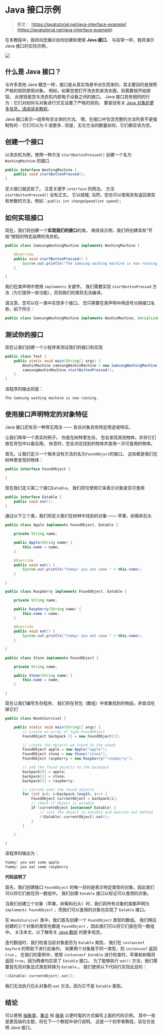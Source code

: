 # Java 接口示例

> 原文： [https://javatutorial.net/java-interface-example](https://javatutorial.net/java-interface-example)

在本教程中，我将向您展示如何创建和使用 **Java 接口**。 与往常一样，我将演示 Java 接口的实际示例。

![](img/bd9a26ffe0204dc0807b7a7d3d1f5e3f.jpg)

## 什么是 Java 接口？

与许多其他 Java 概念一样，接口是从真实场景中派生而来的，其主要目的是按照严格的规则使用对象。 例如，如果您想打开洗衣机来洗衣服，则需要按开始按钮。 此按钮是您与洗衣机内部电子设备之间的接口。 Java 接口具有相同的行为：它们对如何与对象进行交互设置了严格的规则。 要查找有关 [Java 对象的更多信息，请阅读本教程](https://javatutorial.net/java-objects-and-classes-tutorial)。

Java 接口表示一组带有空主体的方法。 嗯，在接口中包含完整的方法列表不是强制性的 - 它们可以为 0 或更多…但是，无论方法的数量如何，它们都应该为空。

## 创建一个接口

以洗衣机为例，使用一种方法 `startButtonPressed()` 创建一个名为 `WashingMachine` 的接口

```java
public interface WashingMachine {
	public void startButtonPressed();
}
```

定义接口就这些了。 注意关键字 `interface` 的用法。 方法 `startButtonPressed()` 没有正文。 它以结尾; 当然，您也可以使用具有返回类型和参数的方法，例如：`public int changeSpeed(int speed);`

## 如何实现接口

现在，我们将创建一个**实现我们的接口**的类。 继续该示例，我们将创建具有“开始”按钮的特定品牌的洗衣机。

```java
public class SamsungWashingMachine implements WashingMachine {

	@Override
	public void startButtonPressed() {
		System.out.println("The Samsung washing machine is now running.");
	}

}
```

我们在类声明中使用 `implements` 关键字。 我们需要实现 `startButtonPressed` 方法（为它提供一些功能），否则我们的类将无法编译。

请注意，您可以在一类中实现多个接口。 您只需要在类声明中用逗号分隔接口名称，如下所示：

```java
public class SamsungWashingMachine implements WashinMachine, Serializable, Comparable<WashinMachine> { ... }
```

## 测试你的接口

现在让我们创建一个小程序来测试我们的接口和实现

```java
public class Test {
	public static void main(String[] args) {
		WashinMachine samsungWashinMachine = new SamsungWashingMachine();
		samsungWashinMachine.startButtonPressed();
	}
}
```

该程序的输出将是：

```java
The Samsung washing machine is now running.
```

## 使用接口声明特定的对象特征

Java 接口还有另一种常见用法 —— 告诉对象具有特定用途或特征。

让我们再举一个真实的例子。 你是在树林里生存。 您会发现其他物体，并将它们放在背包中以备后用。 休息时，您会浏览找到的物体并食用一次可食用的物体。

首先，让我们定义一个根本没有方法的名为`FoundObject`的接口。 这些都是我们在树林里发现的物体：

```java
public interface FoundObject {

}
```

现在我们定义第二个接口`Eatable`。 我们将仅使用它来表示对象是否可食用

```java
public interface Eatable {
	public void eat();
}
```

通过以下三个类，我们将定义我们在树林中找到的对象 —— 苹果，树莓和石头

```java
public class Apple implements FoundObject, Eatable {

	private String name;

	public Apple(String name) {
		this.name = name;
	}

	@Override
	public void eat() {
		System.out.println("Yummy! you eat some " + this.name);
	}

}
```

```java
public class Raspberry implements FoundObject, Eatable {

	private String name;

	public Raspberry(String name) {
		this.name = name;
	}

	@Override
	public void eat() {
		System.out.println("Yummy! you eat some " + this.name);
	}

}
```

```java
public class Stone implements FoundObject {

	private String name;

	public Stone(String name) {
		this.name = name;
	}

}
```

现在让我们编写生存程序。 我们将在背包（数组）中收集找到的物品，并尝试吃掉它们

```java
public class WoodsSurvival {

	public static void main(String[] args) {
		// create an array of type FoundObject
		FoundObject backpack [] = new FoundObject[3];

		// create the objects we found in the woods
		FoundObject apple = new Apple("apple");
		FoundObject stone = new Stone("stone");
		FoundObject raspberry = new Raspberry("raspberry");

		// add the found objects to the backpack
		backpack[0] = apple;
		backpack[1] = stone;
		backpack[2] = raspberry;

		// iterate over the found objects
		for (int i=0; i<backpack.length; i++) {
			FoundObject currentObject = backpack[i];
			// check if object is eatable
			if (currentObject instanceof Eatable) {
				// cast the object to eatable and execute eat method
				((Eatable) currentObject).eat();
			}
		}

	}

}
```

该程序的输出为：

```java
Yummy! you eat some apple
Yummy! you eat some raspberry
```

**代码说明了**

首先，我们创建接口 `FoundObject` 的唯一目的是表示特定类型的对象，因此我们可以将它们放在同一数组中。 我们创建 `Eatable` 接口以标记可以食用的对象。

当我们创建三个对象（苹果，树莓和石头）时，我们将所有对象的类都声明为 `implements FoundObject` ，而我们可以食用的对象也实现了 `Eatable` 接口。

在 `WoodsSurvival` 类中，我们首先创建一个 `FoundObject` 类型的数组。 我们稍后创建的三个对象的类型也都是 `FoundObject` ，因此我们可以将它们放在同一数组中。 关注本文，以了解有关 [Java 数组](https://javatutorial.net/java-array) 的更多信息。

迭代数组时，我们检查当前对象是否为 `Eatable` 类型。 我们在 `instanceof  keyford` 的帮助下进行此操作。 如果两个对象属于同一类型，则 `instanceof` 返回 `true` 。 在我们的案例中，使用 `instanceof Eatable` 进行检查时，苹果和树莓将返回 `true`，因为两者均实现了 `Eatable` 接口。 为了能够执行 `eat()` 方法，我们需要首先将对象显式类型转换为 `Eatable` 。 我们使用以下代码行实现此目的：

```java
((Eatable) currentObject).eat();
```

我们无法执行石头对象的 `eat` 方法，因为它不是 `Eatable` 类型。

## 结论

可以使用 [抽象类](https://javatutorial.net/java-abstraction-example)，[集合](https://javatutorial.net/java-collection-tutorial) 和 [继承](https://javatutorial.net/java-inheritance-example) 以更时髦的方式编写上面的代码示例。 其中一些是更高级的主题，将在下一个教程中进行说明。 这是一个初学者教程，旨在仅说明 Java 接口。